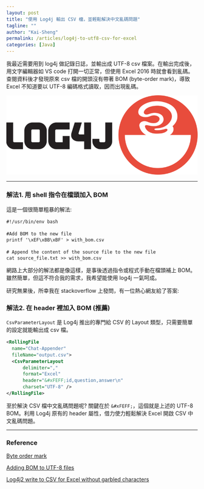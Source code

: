 ```yaml
---
layout: post
title: "使用 Log4j 輸出 CSV 檔，並輕鬆解決中文亂碼問題"
tagline: ""
author: "Kai-Sheng"
permalink: /articles/log4j-to-utf8-csv-for-excel
categories: [Java]
--- 
```


我最近需要用到 log4j 做記錄日誌，並輸出成 UTF-8 csv 檔案。在輸出完成後，用文字編輯器如 VS code 打開一切正常，但使用 Excel 2016 時就會看到亂碼。查閱資料後才發現原來 csv 檔的開頭沒有帶著 BOM (byte-order mark)，導致 Excel 不知道要以 UTF-8 編碼格式讀取，因而出現亂碼。

![log4j-to-utf8-csv-for-excel](/assets/image/log4j.png?size=medium)

------

###  **解法1. 用 shell 指令在檔頭加入 BOM**

這是一個很簡單粗暴的解法:

```shell
#!/usr/bin/env bash

#Add BOM to the new file
printf '\xEF\xBB\xBF' > with_bom.csv

# Append the content of the source file to the new file
cat source_file.txt >> with_bom.csv
```

網路上大部分的解法都是像這樣，是事後透過指令或程式手動在檔頭補上 BOM。雖然簡單，但這不符合我的需求，我希望能使用 log4j 一氣呵成。

研究無果後，所幸我在 stackoverflow 上發問，有一位熱心網友給了答案:

### **解法2. 在 header 裡加入 BOM (推薦)**

`CsvParameterLayout` 是 Log4j 推出的專門給 CSV 的 Layout 類型，只需要簡單的設定就能輸出成 csv 檔。

```xml
<RollingFile 
  name="Chat-Appender" 
  fileName="output.csv">
  <CsvParameterLayout 
      delimiter="," 
      format="Excel"
      header="&#xFEFF;id,question,answer\n"
      charset="UTF-8" />
</RollingFile>
```

至於解決 CSV 檔中文亂碼問題呢? 關鍵在於 `&#xFEFF;`，這個就是上述的 UTF-8 BOM。利用 Log4j 原有的 header 屬性，借力使力輕鬆解決 Excel 開啟 CSV 中文亂碼問題。

---
### **Reference**

[Byte order mark](https://en.wikipedia.org/wiki/Byte_order_mark)

[Adding BOM to UTF-8 files](https://stackoverflow.com/q/3127436/5485454)

[Log4j2 write to CSV for Excel without garbled characters](https://stackoverflow.com/q/71943217/5485454)